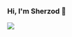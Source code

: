 ### Hi, I'm Sherzod 👋  
<a href="https://instagram.com/sherzodbekk01/"><img src="https://www.google.com/url?sa=i&url=https%3A%2F%2Fcommons.wikimedia.org%2Fwiki%2FFile%3AInstagram_logo_2022.svg&psig=AOvVaw0pNXkhYyuF5bWrsqUfA2HI&ust=1686316906225000&source=images&cd=vfe&ved=0CBEQjRxqFwoTCOjn3Mnis_8CFQAAAAAdAAAAABAE"></a>

<!--
**sherzodbekk01/sherzodbekk01** is a ✨ _special_ ✨ repository because its `README.md` (this file) appears on your GitHub profile.

Here are some ideas to get you started:

- 🔭 I’m currently working on ...
- 🌱 I’m currently learning ...
- 👯 I’m looking to collaborate on ...
- 🤔 I’m looking for help with ...
- 💬 Ask me about ...
- 📫 How to reach me: ...
- 😄 Pronouns: ...
- ⚡ Fun fact: ...
-->
